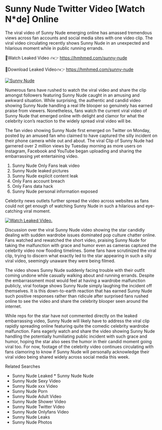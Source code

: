 ﻿# Sunny Nude Twitter Video [Watch N*de] Online

The viral video of ﻿Sunny Nude emerging online has amassed tremendous views across fan accounts and social media sites with one video clip. The viral video circulating recently shows ﻿Sunny Nude in an unexpected and hilarious moment while in public running errands. 

🔴Watch Leaked Video 🔥👉  https://hmhmed.com/sunny-nude 

🔴Download Leaked Video🔥👉  https://hmhmed.com/sunny-nude 

[![Sunny Nude](https://i.imgur.com/dJHk4Zq.gif)](https://hmhmed.com/sunny-nude)

Numerous fans have rushed to watch the viral video and share the clip amongst followers featuring ﻿Sunny Nude caught in an amusing and awkward situation. While surprising, the authentic and candid video showing ﻿Sunny Nude handling a real life blooper so genuinely has earned praise from viewers. Nonetheless, fans watch the current viral video of ﻿Sunny Nude that emerged online with delight and clamor for what the celebrity icon’s reaction to the widely spread viral video will be.

The fan video showing ﻿Sunny Nude first emerged on Twitter on Monday, posted by an amused fan who claimed to have captured the silly incident on their phone camera while out and about. The viral Clip of ﻿Sunny Nude had garnered over 2 million views by Tuesday morning as more users on Instagram, Facebook and YouTube began uploading and sharing the embarrassing yet entertaining video. 

1. ﻿Sunny Nude Only Fans leak video
2. ﻿Sunny Nude leaked pictures
3. ﻿Sunny Nude explicit content leak
4. Only Fans account breach
5. Only Fans data hack
6. ﻿Sunny Nude personal information exposed

Celebrity news outlets further spread the video across websites as fans could not get enough of watching ﻿Sunny Nude in such a hilarious and eye-catching viral moment. 

[![Watch Leaked Video.](https://miro.medium.com/v2/resize:fit:828/format:webp/1*cilzJN44JGOrTw9NJCrNHA.gif "Watch Leaked Video")](https://hmhmed.com/sunny-nude)

Discussion over the viral ﻿Sunny Nude video showing the star candidly dealing with sudden wardrobe issues dominated pop culture chatter online. Fans watched and rewatched the short video, praising ﻿Sunny Nude for taking the malfunction with grace and humor even as cameras captured the celebrity video now flooding timelines. Some fans have scrutinized the viral clip, trying to discern what exactly led to the star appearing in such a silly viral video, seemingly unaware they were being filmed.

The video shows ﻿Sunny Nude suddenly facing trouble with their outfit coming undone while casually walking about and running errands. Despite the embarrassment most would feel at having a wardrobe malfunction publicly, viral footage shows ﻿Sunny Nude simply laughing the incident off themselves. It is this down-to-earth reaction that has earned ﻿Sunny Nude such positive responses rather than ridicule after surprised fans rushed online to see the video and share the celebrity blooper seen around the internet.  

While reps for the star have not commented directly on the leaked embarrassing video, ﻿Sunny Nude will likely have to address the viral clip rapidly spreading online featuring quite the comedic celebrity wardrobe malfunction. Fans eagerly watch and share the video showing ﻿Sunny Nude handling the potentially humiliating public incident with such grace and humor, hoping the star also sees the humor in their candid moment going viral too. For now, footage of the celebrity video continues circulating with fans clamoring to know if ﻿Sunny Nude will personally acknowledge their viral video being shared widely across social media this week.

Related Searches
* ﻿Sunny Nude Leaked
﻿* Sunny Nude Nude
* ﻿Sunny Nude Sexy Video
* ﻿Sunny Nude xxx Video
* ﻿Sunny Nude Porn
* ﻿Sunny Nude Adult Video
* ﻿Sunny Nude Shower Video
* ﻿Sunny Nude Twitter Video
* ﻿Sunny Nude Onlyfans Video
* ﻿Sunny Nude Leaks
* ﻿Sunny Nude Photos